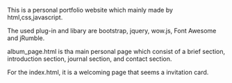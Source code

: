 This is a personal portfolio website which mainly made by html,css,javascript.

The used plug-in and libary are bootstrap, jquery, wow.js, Font Awesome and jRumble.

album_page.html is tha main personal page which consist of a brief section, introduction section, journal section, and contact section.

For the index.html, it is a welcoming page that seems a invitation card.


